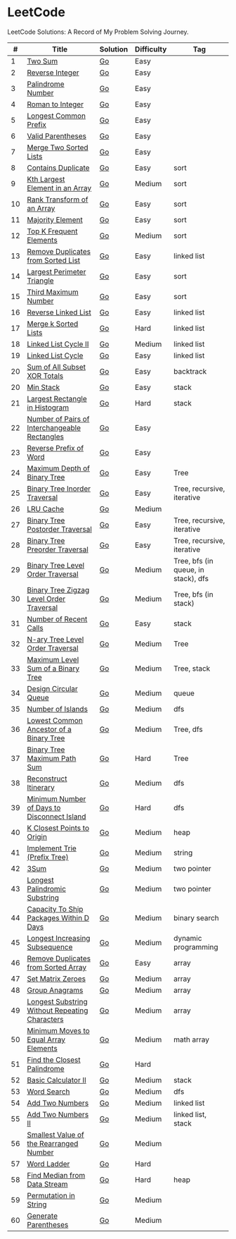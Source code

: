 # LeetCode

LeetCode Solutions: A Record of My Problem Solving Journey.

| # | Title | Solution | Difficulty | Tag |
| - | - | - | - | - |
| 1 | [Two Sum](https://leetcode.com/problems/two-sum/) | [Go](/easy/two_sum.go) | Easy | |
| 2 | [Reverse Integer](https://leetcode.com/problems/reverse-integer/) | [Go](/easy/reverse-integer.go) | Easy | |
| 3 | [Palindrome Number](https://leetcode.com/problems/palindrome-number/) | [Go](/easy/palindrome-number.go) | Easy | |
| 4 | [Roman to Integer](https://leetcode.com/problems/roman-to-integer/) | [Go](/easy/roman-to-integer.go) | Easy | |
| 5 | [Longest Common Prefix](https://leetcode.com/problems/longest-common-prefix/) | [Go](/easy/longest-common-prefix.go) | Easy | |
| 6 | [Valid Parentheses](https://leetcode.com/problems/valid-parentheses/) | [Go](/easy/valid-parentheses.go) | Easy | |
| 7 | [Merge Two Sorted Lists](https://leetcode.com/problems/merge-two-sorted-lists/) | [Go](/easy/merge-two-sorted-lists.go) | Easy | |
| 8 | [Contains Duplicate](https://leetcode.com/problems/contains-duplicate/) | [Go](/easy/contains-duplicate.go) | Easy | sort |
| 9 | [Kth Largest Element in an Array](https://leetcode.com/problems/kth-largest-element-in-an-array/) | [Go](/medium/kth-largest-element-in-an-array.go) | Medium | sort |
| 10 | [Rank Transform of an Array](https://leetcode.com/problems/rank-transform-of-an-array/) | [Go](/easy/rank-transform-of-an-array.go) | Easy | sort |
| 11 | [Majority Element](https://leetcode.com/problems/majority-element/) | [Go](/easy/majority-element.go) | Easy | sort |
| 12 | [Top K Frequent Elements](https://leetcode.com/problems/top-k-frequent-elements/) | [Go](/medium/top-k-frequent-elements.go) |  Medium | sort|
| 13 | [Remove Duplicates from Sorted List](https://leetcode.com/problems/remove-duplicates-from-sorted-list/) | [Go](/easy/remove-duplicates-from-sorted-list.go) | Easy | linked list |
| 14 | [Largest Perimeter Triangle](https://leetcode.com/problems/largest-perimeter-triangle/) | [Go](/easy/largest-perimeter-triangle.go) | Easy | sort |
| 15 | [Third Maximum Number](https://leetcode.com/problems/third-maximum-number/) | [Go](/easy/third-maximum-number.go) | Easy | sort |
| 16 | [Reverse Linked List](https://leetcode.com/problems/reverse-linked-list/submissions/) | [Go](/easy/reverse-linked-list.go) | Easy | linked list |
| 17 | [Merge k Sorted Lists](https://leetcode.com/problems/merge-k-sorted-lists/) | [Go](/hard/merge-k-sorted-lists.go) | Hard | linked list |
| 18 | [Linked List Cycle II](https://leetcode.com/problems/linked-list-cycle-ii/) | [Go](/medium/linked-list-cycle-ii.go) | Medium | linked list |
| 19 | [Linked List Cycle](https://leetcode.com/problems/linked-list-cycle/) | [Go](/easy/linked-list-cycle.go) | Easy | linked list |
| 20 | [Sum of All Subset XOR Totals](https://leetcode.com/problems/sum-of-all-subset-xor-totals/) | [Go](/easy/sum-of-all-subset-xor-totals.go) | Easy | backtrack |
| 20 | [Min Stack](https://leetcode.com/problems/min-stack/) | [Go](/easy/min-stack.go) | Easy | stack |
| 21 | [Largest Rectangle in Histogram](https://leetcode.com/problems/largest-rectangle-in-histogram/) | [Go](/hard/largest-rectangle-in-histogram.go) | Hard | stack |
| 22 | [Number of Pairs of Interchangeable Rectangles](https://leetcode.com/problems/number-of-pairs-of-interchangeable-rectangles/) | [Go](/easy/number-of-pairs-of-interchangeable-rectangles.go) | Easy |  |
| 23 | [Reverse Prefix of Word](https://leetcode.com/problems/reverse-prefix-of-word/) | [Go](/easy/reverse-prefix-of-word.go) | Easy |  |
| 24 | [Maximum Depth of Binary Tree](https://leetcode.com/problems/maximum-depth-of-binary-tree/) | [Go](/easy/maximum-depth-of-binary-tree.go) | Easy | Tree |
| 25 | [Binary Tree Inorder Traversal](https://leetcode.com/problems/binary-tree-inorder-traversal/) | [Go](/easy/binary-tree-inorder-traversal.go) | Easy | Tree, recursive, iterative |
| 26 | [LRU Cache](https://leetcode.com/problems/lru-cache/) | [Go](/medium/lru-cache.go) | Medium |  |
| 27 | [Binary Tree Postorder Traversal](https://leetcode.com/problems/binary-tree-postorder-traversal/) | [Go](/easy/binary-tree-postorder-traversal.go) | Easy | Tree, recursive, iterative |
| 28 | [Binary Tree Preorder Traversal](https://leetcode.com/problems/binary-tree-preorder-traversal/) | [Go](/easy/binary-tree-preorder-traversal.go) | Easy | Tree, recursive, iterative |
| 29 | [Binary Tree Level Order Traversal](https://leetcode.com/problems/binary-tree-level-order-traversal/) | [Go](/medium/binary-tree-level-order-traversal.go) | Medium | Tree, bfs (in queue, in stack), dfs |
| 30 | [Binary Tree Zigzag Level Order Traversal](https://leetcode.com/problems/binary-tree-zigzag-level-order-traversal/) | [Go](/medium/binary-tree-zigzag-level-order-traversal.go) | Medium | Tree, bfs (in stack) |
| 31 | [Number of Recent Calls](https://leetcode.com/problems/number-of-recent-calls/) | [Go](/easy/number-of-recent-calls.go) | Easy | stack |
| 32 | [N-ary Tree Level Order Traversal](https://leetcode.com/problems/n-ary-tree-level-order-traversal/) | [Go](/medium/n-ary-tree-level-order-traversal.go) | Medium | Tree |
| 33 | [Maximum Level Sum of a Binary Tree](https://leetcode.com/problems/maximum-level-sum-of-a-binary-tree/) | [Go](/medium/maximum-level-sum-of-a-binary-tree.go) | Medium | Tree, stack |
| 34 | [Design Circular Queue](https://leetcode.com/problems/design-circular-queue/) | [Go](/medium/design-circular-queue.go) | Medium | queue |
| 35 | [Number of Islands](https://leetcode.com/problems/number-of-islands) | [Go](/medium/number-of-islands.go) | Medium | dfs |
| 36 | [Lowest Common Ancestor of a Binary Tree](https://leetcode.com/problems/lowest-common-ancestor-of-a-binary-tree/) | [Go](/medium/lowest-common-ancestor-of-a-binary-tree.go) | Medium | Tree, dfs |
| 37 | [Binary Tree Maximum Path Sum](https://leetcode.com/problems/binary-tree-maximum-path-sum/) | [Go](/hard/binary-tree-maximum-path-sum.go) | Hard | Tree |
| 38 | [Reconstruct Itinerary](https://leetcode.com/problems/reconstruct-itinerary/) | [Go](/medium/binary-tree-maximum-path-sum.go) | Medium | dfs |
| 39 | [Minimum Number of Days to Disconnect Island](https://leetcode.com/problems/minimum-number-of-days-to-disconnect-island/) | [Go](/hard/minimum-number-of-days-to-disconnect-island.go) | Hard | dfs |
| 40 | [K Closest Points to Origin](https://leetcode.com/problems/k-closest-points-to-origin) | [Go](/medium/k-closest-points-to-origin.go) | Medium | heap |
| 41 | [Implement Trie (Prefix Tree)](https://leetcode.com/problems/implement-trie-prefix-tree/) | [Go](/medium/implement-trie-prefix-tree.go) | Medium | string |
| 42 | [3Sum](https://leetcode.com/problems/3sum) | [Go](/medium/3sum.go) | Medium | two pointer |
| 43 | [Longest Palindromic Substring](https://leetcode.com/problems/longest-palindromic-substring/) | [Go](/medium/longest-palindromic-substring.go) | Medium | two pointer |
| 44 | [Capacity To Ship Packages Within D Days](https://leetcode.com/problems/capacity-to-ship-packages-within-d-days/) | [Go](/medium/capacity-to-ship-packages-within-d-days.go) | Medium | binary search |
| 45 | [Longest Increasing Subsequence](https://leetcode.com/problems/longest-increasing-subsequence/) | [Go](/medium/longest-increasing-subsequence.go) | Medium | dynamic programming |
| 46 | [Remove Duplicates from Sorted Array](https://leetcode.com/problems/remove-duplicates-from-sorted-array/) | [Go](/easy/remove-duplicates-from-sorted-array.go) | Easy | array |
| 47 | [Set Matrix Zeroes](https://leetcode.com/problems/set-matrix-zeroes/) | [Go](/medium/set-matrix-zeroes.go) | Medium | array |
| 48 | [Group Anagrams](https://leetcode.com/problems/group-anagrams/) | [Go](/medium/group-anagrams.go) | Medium | array |
| 49 | [Longest Substring Without Repeating Characters](https://leetcode.com/problems/longest-substring-without-repeating-characters/) | [Go](/medium/longest-substring-without-repeating-characters.go) | Medium | array |
| 50 | [Minimum Moves to Equal Array Elements](https://leetcode.com/problems/minimum-moves-to-equal-array-elements/) | [Go](/medium/minimum-moves-to-equal-array-elements.go) | Medium | math array |
| 51 | [Find the Closest Palindrome](https://leetcode.com/problems/find-the-closest-palindrome/) | [Go](/hard/find-the-closest-palindrome.go) | Hard | |
| 52 | [Basic Calculator II](https://leetcode.com/problems/basic-calculator-ii/) | [Go](/medium/basic-calculator-ii.go) | Medium | stack |
| 53 | [Word Search](https://leetcode.com/problems/word-search/) | [Go](/medium/word-search.go) | Medium | dfs |
| 54 | [Add Two Numbers](https://leetcode.com/problems/add-two-numbers/) | [Go](/medium/add-two-numbers.go) | Medium | linked list |
| 55 | [Add Two Numbers II](https://leetcode.com/problems/add-two-numbers-ii/) | [Go](/medium/add-two-numbers-ii.go) | Medium | linked list, stack |
| 56 | [Smallest Value of the Rearranged Number](https://leetcode.com/problems/smallest-value-of-the-rearranged-number/) | [Go](/medium/smallest-value-of-the-rearranged-number.go) | Medium | |
| 57 | [Word Ladder](https://leetcode.com/problems/word-ladder/) | [Go](/hard/word-ladder.go) | Hard | |
| 58 | [Find Median from Data Stream](https://leetcode.com/problems/find-median-from-data-stream/) | [Go](/hard/find-median-from-data-stream.go) | Hard | heap |
| 59 | [Permutation in String](https://leetcode.com/problems/permutation-in-string/) | [Go](/medium/permutation-in-string.go) | Medium | |
| 60 | [Generate Parentheses](https://leetcode.com/problems/generate-parentheses/) | [Go](/medium/generate-parentheses.go) | Medium | |

